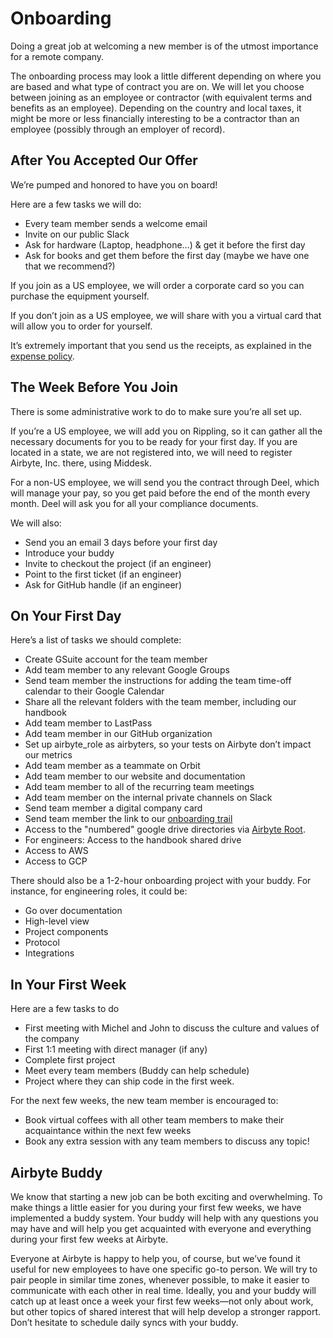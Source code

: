 # Onboarding

Doing a great job at welcoming a new member is of the utmost importance for a remote company. 

The onboarding process may look a little different depending on where you are based and what type of contract you are on. We will let you choose between joining as an employee or contractor \(with equivalent terms and benefits as an employee\). Depending on the country and local taxes, it might be more or less financially interesting to be a contractor than an employee \(possibly through an employer of record\). 

## After You Accepted Our Offer

We’re pumped and honored to have you on board!

Here are a few tasks we will do:

* Every team member sends a welcome email
* Invite on our public Slack
* Ask for hardware \(Laptop, headphone…\) & get it before the first day
* Ask for books and get them before the first day \(maybe we have one that we recommend?\)

If you join as a US employee, we will order a corporate card so you can purchase the equipment yourself. 

If you don’t join as a US employee, we will share with you a virtual card that will allow you to  order for yourself. 

It’s extremely important that you send us the receipts, as explained in the [expense policy](expense-policy.md).  


## The Week Before You Join

There is some administrative work to do to make sure you’re all set up. 

If you’re a US employee, we will add you on Rippling, so it can gather all the necessary documents for you to be ready for your first day. If you are located in a state, we are not registered into, we will need to register Airbyte, Inc. there, using Middesk.

For a non-US employee, we will send you the contract through Deel, which will manage your pay, so you get paid before the end of the month every month. Deel will ask you for all your compliance documents. 

We will also:

* Send you an email 3 days before your first day
* Introduce your buddy
* Invite to checkout the project \(if an engineer\)
* Point to the first ticket \(if an engineer\)
* Ask for GitHub handle \(if an engineer\)

## On Your First Day

Here’s a list of tasks we should complete:

* Create GSuite account for the team member
* Add team member to any relevant Google Groups
* Send team member the instructions for adding the team time-off calendar to their Google Calendar
* Share all the relevant folders with the team member, including our handbook
* Add team member to LastPass
* Add team member in our GitHub organization
* Set up airbyte\_role as airbyters, so your tests on Airbyte don’t impact our metrics
* Add team member as a teammate on Orbit
* Add team member to our website and documentation
* Add team member to all of the recurring team meetings
* Add team member on the internal private channels on Slack
* Send team member a digital company card
* Send team member the link to our [onboarding trail](https://docs.google.com/document/u/1/d/1DpBaETcmLC95PHPdnj9z2hfVtrn1ALbaO2XLG_tMLT4/edit#heading=h.ovvp6egh0wn9) 
* Access to the "numbered" google drive directories via [Airbyte Root](https://drive.google.com/drive/u/1/folders/125FY9DwqY-AgR5vw-DTPYGyzK81rjgAa).
* For engineers: Access to the handbook shared drive
* Access to AWS
* Access to GCP

There should also be a 1-2-hour onboarding project with your buddy. For instance, for engineering roles, it could be: 

* Go over documentation
* High-level view
* Project components
* Protocol
* Integrations 

## In Your First Week

Here are a few tasks to do

* First meeting with Michel and John to discuss the culture and values of the company
* First 1:1 meeting with direct manager \(if any\)
* Complete first project
* Meet every team members \(Buddy can help schedule\)
* Project where they can ship code in the first week.

For the next few weeks, the new team member is encouraged to:

* Book virtual coffees with all other team members to make their acquaintance within the next few weeks
* Book any extra session with any team members to discuss any topic!

## Airbyte Buddy

We know that starting a new job can be both exciting and overwhelming. To make things a little easier for you during your first few weeks, we have implemented a buddy system. Your buddy will help with any questions you may have and will help you get acquainted with everyone and everything during your first few weeks at Airbyte. 

Everyone at Airbyte is happy to help you, of course, but we’ve found it useful for new employees to have one specific go-to person.  We will try to pair people in similar time zones, whenever possible, to make it easier to communicate with each other in real time. Ideally, you and your buddy will catch up at least once a week your first few weeks—not only about work, but other topics of shared interest that will help develop a stronger rapport. Don’t hesitate to schedule daily syncs with your buddy.  


